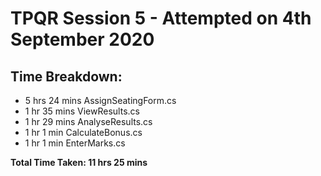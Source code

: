# TPQR Session 5 - Attempted on 4th September 2020

## Time Breakdown:
- 5 hrs 24 mins	AssignSeatingForm.cs
- 1 hr 35 mins	ViewResults.cs 
- 1 hr 29 mins	AnalyseResults.cs 
- 1 hr 1 min	CalculateBonus.cs 
- 1 hr 1 min	EnterMarks.cs 

**Total Time Taken: 11 hrs 25 mins**
